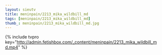 ```yaml
--- 
layout: sieutv
title: meninpain/2213_mika_wildbill_md
tags: [meninpain/2213_mika_wildbill_md]
thumb_: meninpain/2213_mika_wildbill_md.jpg
---
```

{% include tvpro key="http://admin.fetishbox.com/_content/meninpain/2213_mika_wildbill_md.mp4" %} 

